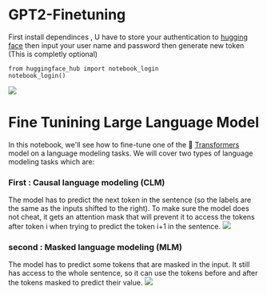 # GPT2-Finetuning
First install dependinces , U have to store your authentication to [hugging face](https://huggingface.co/welcome) then input your user name and password then generate new token
(This is completly optional)
```
from huggingface_hub import notebook_login
notebook_login()
```
<div>
<img src="https://user-images.githubusercontent.com/85394315/235380254-1840bfc4-03e1-4c61-aef9-776606550c70.png">
<div>

# Fine Tunining Large Language Model
In this notebook, we'll see how to fine-tune one of the 🤗 [Transformers](https://github.com/huggingface/transformers) model on a language modeling tasks. We will cover two types of language modeling tasks which are:

### First : Causal language modeling (CLM) 
The model has to predict the next token in the sentence (so the labels are the same as the inputs shifted to the right). To make sure the model does not cheat, it gets an attention mask that will prevent it to access the tokens after token i when trying to predict the token i+1 in the sentence.
<img src="https://raw.githubusercontent.com/huggingface/notebooks/463fe54d5c4effc6fdff3836653d45fbf967f7d3/examples/images/causal_language_modeling.png">

### second : Masked language modeling (MLM) 
The model has to predict some tokens that are masked in the input. It still has access to the whole sentence, so it can use the tokens before and after the tokens masked to predict their value.
<img src="https://raw.githubusercontent.com/huggingface/notebooks/463fe54d5c4effc6fdff3836653d45fbf967f7d3/examples/images/masked_language_modeling.png">






